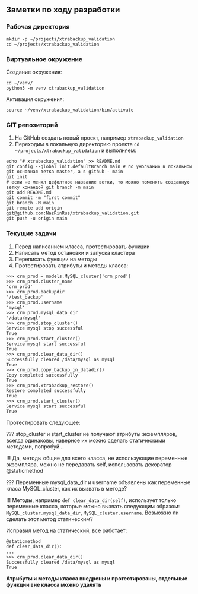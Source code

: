 ## Заметки по ходу разработки
### Рабочая директория
```
mkdir -p ~/projects/xtrabackup_validation
cd ~/projects/xtrabackup_validation
```
### Виртуальное окружение
Создание окружения:
```
cd ~/venv/
python3 -m venv xtrabackup_validation
```
Активация окружения:
```
source ~/venv/xtrabackup_validation/bin/activate
```
### GIT репозиторий
1. На GitHub создать новый проект, например `xtrabackup_validation`
2. Переходим в локальную директорию проекта `cd ~/projects/xtrabackup_validation` и выполняем:
```
echo "# xtrabackup_validation" >> README.md
git config --global init.defaultBranch main # по умолчанию в локальном git основная ветка master, а в github - main
git init
# если не менял дефолтное название ветки, то можно поменять созданную ветку командой git branch -m main
git add README.md
git commit -m "first commit"
git branch -M main
git remote add origin git@github.com:NazRinRus/xtrabackup_validation.git
git push -u origin main
```
### Текущие задачи
1. Перед написанием класса, протестировать функции
2. Написать метод остановки и запуска кластера
3. Переписать функции на методы
4. Протестировать атрибуты и методы класса:
```
>>> crm_prod = models.MySQL_cluster('crm_prod')
>>> crm_prod.cluster_name
'crm_prod'
>>> crm_prod.backupdir
'/test_backup'
>>> crm_prod.username
'mysql'
>>> crm_prod.mysql_data_dir
'/data/mysql'
>>> crm_prod.stop_cluster()
Service mysql stop successful
True
>>> crm_prod.start_cluster()
Service mysql start successful
True
>>> crm_prod.clear_data_dir()
Successfully cleared /data/mysql as mysql
True
>>> crm_prod.copy_backup_in_datadir()
Copy completed successfully
True
>>> crm_prod.xtrabackup_restore()
Restore completed successfully
True
>>> crm_prod.start_cluster()
Service mysql start successful
True
```
Протестировать следующее:

??? stop_cluster и start_cluster не получают атрибуты экземпляров, всегда одинаковы, наверное их можно сделать статическими методами, попробуй...

!!! Да, методы общие для всего класса, не использующие переменные экземпляра, можно не передавать self, использовать декоратор @staticmethod

??? Переменные mysql_data_dir и username объявлены как переменные класа MySQL_cluster, как их вызвать в методе?

!!! Методы, например `def clear_data_dir(self)`, использует только переменные класса, которые можно вызвать следующим образом: `MySQL_cluster.mysql_data_dir`, `MySQL_cluster.username`. Возможно ли сделать этот метод статическим?

Исправил метод на статический, все работает:
```
@staticmethod
def clear_data_dir():
...
>>> crm_prod.clear_data_dir()
Successfully cleared /data/mysql as mysql
True
```
**Атрибуты и методы класса внедрены и протестированы, отдельные функции вне класса можно удалять**
